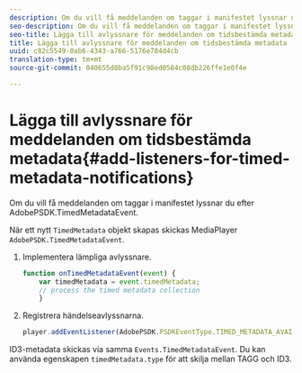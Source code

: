 ```yaml
---
description: Om du vill få meddelanden om taggar i manifestet lyssnar du efter AdobePSDK.TimedMetadataEvent.
seo-description: Om du vill få meddelanden om taggar i manifestet lyssnar du efter AdobePSDK.TimedMetadataEvent.
seo-title: Lägga till avlyssnare för meddelanden om tidsbestämda metadata
title: Lägga till avlyssnare för meddelanden om tidsbestämda metadata
uuid: c82c5549-0ab6-4343-a766-5176e784d4cb
translation-type: tm+mt
source-git-commit: 040655d8ba5f91c98ed0584c08db226ffe1e0f4e

---
```



# Lägga till avlyssnare för meddelanden om tidsbestämda metadata{#add-listeners-for-timed-metadata-notifications}

Om du vill få meddelanden om taggar i manifestet lyssnar du efter AdobePSDK.TimedMetadataEvent.

När ett nytt `TimedMetadata` objekt skapas skickas MediaPlayer `AdobePSDK.TimedMetadataEvent`.

1. Implementera lämpliga avlyssnare.

   ```js
   function onTimedMetadataEvent(event) { 
       var timedMetadata = event.timedMetadata; 
       // process the timed metadata collection 
       } 
   ```

1. Registrera händelseavlyssnarna.

   ```js
   player.addEventListener(AdobePSDK.PSDKEventType.TIMED_METADATA_AVAILABLE, onTimedMetadataEvent);
   ```

ID3-metadata skickas via samma `Events.TimedMetadataEvent`. Du kan använda egenskapen `timedMetadata.type` för att skilja mellan TAGG och ID3.

